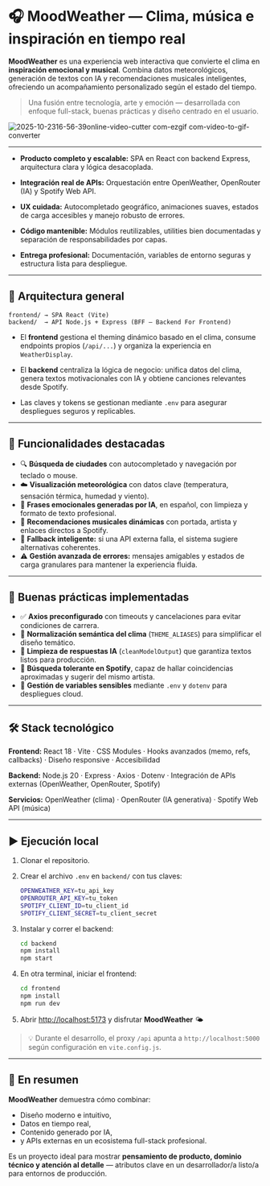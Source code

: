# 🎧 MoodWeather — Clima, música e inspiración en tiempo real

**MoodWeather** es una experiencia web interactiva que convierte el clima en **inspiración emocional y musical**.
Combina datos meteorológicos, generación de textos con IA y recomendaciones musicales inteligentes, ofreciendo un acompañamiento personalizado según el estado del tiempo.

> Una fusión entre tecnología, arte y emoción — desarrollada con enfoque full-stack, buenas prácticas y diseño centrado en el usuario.

![2025-10-2316-56-39online-video-cutter com-ezgif com-video-to-gif-converter](https://github.com/user-attachments/assets/651ec104-3ce3-43d4-b152-bc0055a84a19)

---

- **Producto completo y escalable:** SPA en React con backend Express, arquitectura clara y lógica desacoplada.

- **Integración real de APIs:** Orquestación entre OpenWeather, OpenRouter (IA) y Spotify Web API.

- **UX cuidada:** Autocompletado geográfico, animaciones suaves, estados de carga accesibles y manejo robusto de errores.

- **Código mantenible:** Módulos reutilizables, utilities bien documentadas y separación de responsabilidades por capas.

- **Entrega profesional:** Documentación, variables de entorno seguras y estructura lista para despliegue.

---

## 🧱 Arquitectura general

```
frontend/ → SPA React (Vite)
backend/  → API Node.js + Express (BFF – Backend For Frontend)
```

- El **frontend** gestiona el theming dinámico basado en el clima, consume endpoints propios (`/api/...`) y organiza la experiencia en `WeatherDisplay`.

- El **backend** centraliza la lógica de negocio: unifica datos del clima, genera textos motivacionales con IA y obtiene canciones relevantes desde Spotify.

- Las claves y tokens se gestionan mediante `.env` para asegurar despliegues seguros y replicables.

---

## 🚀 Funcionalidades destacadas

- 🔍 **Búsqueda de ciudades** con autocompletado y navegación por teclado o mouse.
- ☁️ **Visualización meteorológica** con datos clave (temperatura, sensación térmica, humedad y viento).
- 💬 **Frases emocionales generadas por IA**, en español, con limpieza y formato de texto profesional.
- 🎵 **Recomendaciones musicales dinámicas** con portada, artista y enlaces directos a Spotify.
- 🧩 **Fallback inteligente:** si una API externa falla, el sistema sugiere alternativas coherentes.
- ⚠️ **Gestión avanzada de errores:** mensajes amigables y estados de carga granulares para mantener la experiencia fluida.

---

## 🧪 Buenas prácticas implementadas

- ✅ **Axios preconfigurado** con timeouts y cancelaciones para evitar condiciones de carrera.
- 🎨 **Normalización semántica del clima** (`THEME_ALIASES`) para simplificar el diseño temático.
- 🧹 **Limpieza de respuestas IA** (`cleanModelOutput`) que garantiza textos listos para producción.
- 🎯 **Búsqueda tolerante en Spotify**, capaz de hallar coincidencias aproximadas y sugerir del mismo artista.
- 🔐 **Gestión de variables sensibles** mediante `.env` y `dotenv` para despliegues cloud.

---

## 🛠️ Stack tecnológico

**Frontend:**
React 18 · Vite · CSS Modules · Hooks avanzados (memo, refs, callbacks) · Diseño responsive · Accesibilidad

**Backend:**
Node.js 20 · Express · Axios · Dotenv · Integración de APIs externas (OpenWeather, OpenRouter, Spotify)

**Servicios:**
OpenWeather (clima) · OpenRouter (IA generativa) · Spotify Web API (música)

---

## ▶️ Ejecución local

1. Clonar el repositorio.
2. Crear el archivo `.env` en `backend/` con tus claves:

   ```bash
   OPENWEATHER_KEY=tu_api_key
   OPENROUTER_API_KEY=tu_token
   SPOTIFY_CLIENT_ID=tu_client_id
   SPOTIFY_CLIENT_SECRET=tu_client_secret
   ```

3. Instalar y correr el backend:

   ```bash
   cd backend
   npm install
   npm start
   ```

4. En otra terminal, iniciar el frontend:

   ```bash
   cd frontend
   npm install
   npm run dev
   ```

5. Abrir [http://localhost:5173](http://localhost:5173) y disfrutar **MoodWeather** 🌤️

> 💡 Durante el desarrollo, el proxy `/api` apunta a `http://localhost:5000` según configuración en `vite.config.js`.

---

## 💬 En resumen

**MoodWeather** demuestra cómo combinar:

- Diseño moderno e intuitivo,
- Datos en tiempo real,
- Contenido generado por IA,
- y APIs externas en un ecosistema full-stack profesional.

Es un proyecto ideal para mostrar **pensamiento de producto, dominio técnico y atención al detalle** — atributos clave en un desarrollador/a listo/a para entornos de producción.

